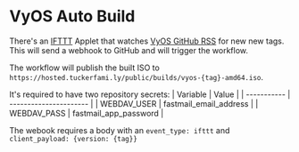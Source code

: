 # VyOS Auto Build

There's an [IFTTT](https://ifttt.com/) Applet that watches [VyOS GitHub RSS](https://github.com/vyos/vyos-build/tags.atom) for new new tags. This will send a webhook to GitHub and will trigger the workflow. 

The workflow will publish the built ISO to `https://hosted.tuckerfami.ly/public/builds/vyos-{tag}-amd64.iso`.

It's required to have two repository secrets:
| Variable    | Value                  |
| ----------- | ---------------------- |
| WEBDAV_USER | fastmail_email_address |
| WEBDAV_PASS | fastmail_app_password  |

The webook requires a body with an `event_type: ifttt` and `client_payload: {version: {tag}}`
